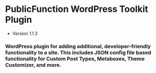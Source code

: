 # PublicFunction WordPress Toolkit Plugin #

 - Version 1.1.3
 
### WordPress plugin for adding additional, developer-friendly functionality to a site. This includes JSON config file based functionality for Custom Post Types, Metaboxes, Theme Customizer, and more. ###
